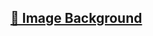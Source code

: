 ## [📖 Image Background](https://github.com/yerin512/TIL-/blob/main/JavaScript/Momentum_App/04_Image_Background.md)
